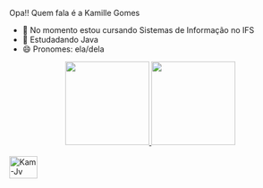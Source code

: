 Opa!! Quem fala é a Kamille Gomes

- 🔭 No momento estou cursando Sistemas de Informação no IFS
- 🌱 Estudadando Java
- 😄 Pronomes: ela/dela

<div align="center">
  <a href="https://github.com/kamillegb03">
  <img height="150em" src="https://github-readme-stats.vercel.app/api?username=kamillegb03&show_icons=true&theme=algolia&include_all_commits=true&count_private=true" style="max-width: 100%;">
  <img height="150em" src="https://github-readme-stats.vercel.app/api/top-langs/?username=kamillegb03&layout=compact&langs_count=7&theme=algolia" style="max-width: 100%;">
</div>
  
<div style="display: inline_block"><br>
  <img align="center" alt="Kam-Jv" height="40" width="50" src="https://cdn.jsdelivr.net/gh/devicons/devicon/icons/java/java-original-wordmark.svg">
</div>
